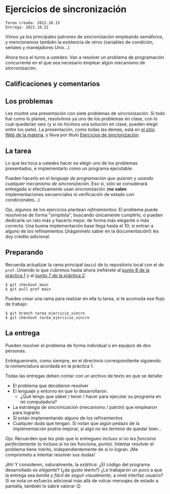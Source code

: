 # Ejercicios de sincronización

    Tarea creada: 2022.10.15
	Entrega: 2022.10.22

Vimos ya los principales patrones de sincronización empleando
semáforos, y mencionamos también la existencia de otros (variables de
condición, señales y manejadores Unix...)

Ahora toca el turno a ustedes: Van a resolver un problema de programación
concurrente en el que sea necesario emplear algún mecanismo de sincronización.

## Calificaciones y comentarios

<!-- Pueden [consultar aquí las calificaciones y comentarios a sus -->
<!-- soluciones](./revision.org). -->

## Los problemas

Les mostré una presentación con siete problemas de sincronización.  Si todo fue
como lo planeé, resolvimos ya uno de los problemas en clase, con lo cual
quedarían seis (y si no hicimos una solución en clase, pueden elegir entre los
siete). La presentación, como todas las demás, está en [el sitio Web de la
materia](http://gwolf.sistop.org/), y lleva por título [Ejercicios de
sincronización](http://gwolf.sistop.org/laminas/06b-ejercicios-sincronizacion.pdf).

## La tarea

Lo que les toca a ustedes hacer es elegir uno de los problemas presentados, e
implementarlo como un programa ejecutable.

Pueden hacerlo _en el lenguaje de programación que quieran_ y _usando cualquier
mecanismo de sincronización_. Eso sí, sólo se considerará entregada si
efectivamente usan sincronización (**no valen** implementaciones secuenciales ni
verificación de estado con condicionales...)

Ojo, algunos de los ejercicios plantean _refinamientos_: El problema
puede resolverse de forma "simplista", buscando únicamente cumplirlo,
o pueden dedicarle un rato más y hacerlo mejor, de forma más
elegante o más correcta. Una buena implementación base llega hasta el
10; si entran a alguno de los refinamientos (¡háganmelo saber en la
documentación!) les doy crédito adicional.

## Preparando

Recuerda actualizar la rama principal (`main`) de tu repositorio local
con el de `prof`. Uniendo lo que cubrimos hasta ahora (refiérete al
[punto 8 de la práctica 1](../../practicas/1/README.md) y al [punto 7
de la práctica 2](../../practicas/2/README.md):

    $ git checkout main
    $ git pull prof main

Puedes crear una rama para realizar en ella tu tarea, si te acomoda ese flujo de
trabajo:

    $ git branch tarea_ejercicio_sincro
	$ git checkout tarea_ejercicio_sincro

## La entrega

Pueden resolver el problema de forma individual o en equipos de dos
personas.

Entréguenmelo, como siempre, en el directorio correspondiente
siguiendo la nomenclatura acordada en la práctica 1.

Todas las entregas deben contar con un archivo de texto en que se
detalle:

- El problema que decidieron resolver
- El lenguaje y entorno en que lo desarrollaron.
  - ¿Qué tengo que saber / tener / hacer para ejecutar su programa en mi
    computadora?
- La estrategia de sincronización (mecanismo / patrón) que emplearon para
  lograrlo
- Si están implementando alguno de los refinamientos
- Cualquier duda que tengan. Si notan que algún pedazo de la implementación
  podría mejorar, si algo no les terminó de quedar bien...

Ojo: Recuerden que les pido que lo entreguen _incluso si no les funciona
perfectamente_ (o incluso si no les funciona, punto). Intentar resolver el
problema tiene mérito, independientemente de si lo logran. ¡Me comprometo a
intentar resolver sus dudas!

¡Ah! Y consideren, naturalmente, la _estética_. ¿El código del programa
desarrollado es _elegante_? (¿da gusto leerlo?) ¿Le trabajaron un poco a que la
entrega sea _bonita y fácil de seguir visualmente_, a nivel interfaz usuario?
Si se nota un esfuerzo adicional más allá de volcar mensajes de estado a
pantalla, también lo sabré valorar 😉
